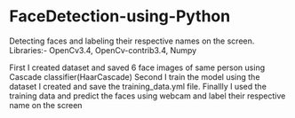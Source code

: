 # FaceDetection-using-Python
Detecting faces and labeling their respective names on the screen.
Libraries:-  OpenCv3.4, OpenCv-contrib3.4, Numpy

First I created dataset and saved 6 face images of same person using Cascade classifier(HaarCascade)
Second I train the model using the dataset I created and save the training_data.yml file.
Finallly I used the training data and predict the faces using webcam and label their respective name on the screen
